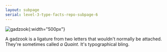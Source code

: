 ```yaml
---
layout: subpage
serial: level-3-type-facts-repo-subpage-6
---
```


![gadzook]({{site.url}}/svg/type-facts-repo/gadzook.svg "Gadzook"){:width="500px"}

A gadzook is a ligature from two letters that wouldn't normally be attached. They're sometimes called *a Quaint*. It's typographical bling.